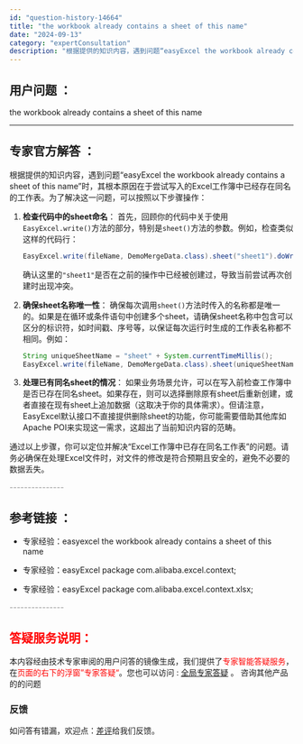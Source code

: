 ```yaml
---
id: "question-history-14664"
title: "the workbook already contains a sheet of this name"
date: "2024-09-13"
category: "expertConsultation"
description: "根据提供的知识内容，遇到问题“easyExcel the workbook already contains a sheet of this name”时，其根本原因在于尝试写入的Excel工作簿中已经存在同名的工作表。为了解决这一问题，可以按照以下步骤操作：1. **检查代码中的sheet命名**"
---
```


## 用户问题 ： 
 the workbook already contains a sheet of this name  

---------------
## 专家官方解答 ：

根据提供的知识内容，遇到问题“easyExcel the workbook already contains a sheet of this name”时，其根本原因在于尝试写入的Excel工作簿中已经存在同名的工作表。为了解决这一问题，可以按照以下步骤操作：

1. **检查代码中的sheet命名**：
   首先，回顾你的代码中关于使用`EasyExcel.write()`方法的部分，特别是`sheet()`方法的参数。例如，检查类似这样的代码行：
   ```java
   EasyExcel.write(fileName, DemoMergeData.class).sheet("sheet1").doWrite(data());
   ```
   确认这里的`"sheet1"`是否在之前的操作中已经被创建过，导致当前尝试再次创建时出现冲突。

2. **确保sheet名称唯一性**：
   确保每次调用`sheet()`方法时传入的名称都是唯一的。如果是在循环或条件语句中创建多个sheet，请确保sheet名称中包含可以区分的标识符，如时间戳、序号等，以保证每次运行时生成的工作表名称都不相同。例如：
   ```java
   String uniqueSheetName = "sheet" + System.currentTimeMillis();
   EasyExcel.write(fileName, DemoMergeData.class).sheet(uniqueSheetName).doWrite(data());
   ```

3. **处理已有同名sheet的情况**：
   如果业务场景允许，可以在写入前检查工作簿中是否已存在同名sheet。如果存在，则可以选择删除原有sheet后重新创建，或者直接在现有sheet上追加数据（这取决于你的具体需求）。但请注意，EasyExcel默认接口不直接提供删除sheet的功能，你可能需要借助其他库如Apache POI来实现这一需求，这超出了当前知识内容的范畴。

通过以上步骤，你可以定位并解决“Excel工作簿中已存在同名工作表”的问题。请务必确保在处理Excel文件时，对文件的修改是符合预期且安全的，避免不必要的数据丢失。


<font color="#949494">---------------</font> 


## 参考链接 ：

* 专家经验：easyexcel the workbook already contains a sheet of this name 
 
 * 专家经验：easyExcel package com.alibaba.excel.context; 
 
 * 专家经验：easyExcel package com.alibaba.excel.context.xlsx; 


 <font color="#949494">---------------</font> 
 


## <font color="#FF0000">答疑服务说明：</font> 

本内容经由技术专家审阅的用户问答的镜像生成，我们提供了<font color="#FF0000">专家智能答疑服务</font>，在<font color="#FF0000">页面的右下的浮窗”专家答疑“</font>。您也可以访问 : [全局专家答疑](https://answer.opensource.alibaba.com/docs/intro) 。 咨询其他产品的的问题

### 反馈
如问答有错漏，欢迎点：[差评](https://ai.nacos.io/user/feedbackByEnhancerGradePOJOID?enhancerGradePOJOId=17127)给我们反馈。
